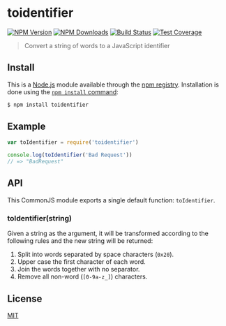 # toidentifier

[![NPM Version][npm-image]][npm-url]
[![NPM Downloads][downloads-image]][downloads-url]
[![Build Status][github-actions-ci-image]][github-actions-ci-url]
[![Test Coverage][codecov-image]][codecov-url]

> Convert a string of words to a JavaScript identifier

## Install

This is a [Node.js](https://nodejs.org/en/) module available through the
[npm registry](https://www.npmjs.com/). Installation is done using the
[`npm install` command](https://docs.npmjs.com/getting-started/installing-npm-packages-locally):

```bash
$ npm install toidentifier
```

## Example

```js
var toIdentifier = require('toidentifier')

console.log(toIdentifier('Bad Request'))
// => "BadRequest"
```

## API

This CommonJS module exports a single default function: `toIdentifier`.

### toIdentifier(string)

Given a string as the argument, it will be transformed according to the following rules and the new
string will be returned:

1. Split into words separated by space characters (`0x20`).
2. Upper case the first character of each word.
3. Join the words together with no separator.
4. Remove all non-word (`[0-9a-z_]`) characters.

## License

[MIT](LICENSE)

[codecov-image]: https://img.shields.io/codecov/c/github/component/toidentifier.svg

[codecov-url]: https://codecov.io/gh/component/toidentifier

[downloads-image]: https://img.shields.io/npm/dm/toidentifier.svg

[downloads-url]: https://npmjs.org/package/toidentifier

[github-actions-ci-image]: https://img.shields.io/github/workflow/status/component/toidentifier/ci/master?label=ci

[github-actions-ci-url]: https://github.com/component/toidentifier?query=workflow%3Aci

[npm-image]: https://img.shields.io/npm/v/toidentifier.svg

[npm-url]: https://npmjs.org/package/toidentifier

##

[npm]: https://www.npmjs.com/

[yarn]: https://yarnpkg.com/
